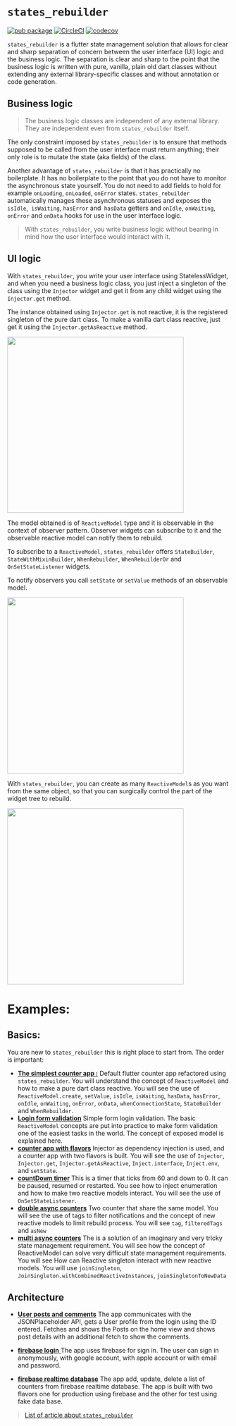 # `states_rebuilder`

[![pub package](https://img.shields.io/pub/v/`states_rebuilder`.svg)](https://pub.dev/packages/`states_rebuilder`)
[![CircleCI](https://circleci.com/gh/GIfatahTH/`states_rebuilder`.svg?style=svg)](https://circleci.com/gh/GIfatahTH/`states_rebuilder`)
[![codecov](https://codecov.io/gh/GIfatahTH/`states_rebuilder`/branch/master/graph/badge.svg)](https://codecov.io/gh/GIfatahTH/`states_rebuilder`)


`states_rebuilder` is a flutter state management solution that allows for clear and sharp separation of concern between the user interface (UI) logic and the business logic. The separation is clear and sharp to the point that the business logic is written with pure, vanilla, plain old dart classes without extending any external library-specific classes and without annotation or code generation.

## Business logic

>The business logic classes are independent of any external library. They are independent even from `states_rebuilder` itself.

The only constraint imposed by `states_rebuilder` is to ensure that methods supposed to be called from the user interface must return anything; their only role is to mutate the state (aka fields) of the class.

Another advantage of `states_rebuilder` is that it has practically no boilerplate. It has no boilerplate to the point that you do not have to monitor the asynchronous state yourself. You do not need to add fields to hold for example `onLoading`, `onLoaded`, `onError` states. `states_rebuilder` automatically manages these asynchronous statuses and exposes the `isIdle`,` isWaiting`, `hasError` and` hasData` getters and `onIdle`, `onWaiting`, `onError` and `onData` hooks for use in the user interface logic.

>With `states_rebuilder`, you write business logic without bearing in mind how the user interface would interact with it.

## UI logic

With `states_rebuilder`, you write your user interface using StatelessWidget, and when you need a business logic class, you just inject a singleton of the class using the `Injector` widget and get it from any child widget using the `Injector.get` method.

The instance obtained using `Injector.get` is not reactive, it is the registered singleton of the pure dart class. To make a vanilla dart class reactive, just get it using the `Injector.getAsReactive` method.

<image src="01-`states_rebuilder`_singletons.png" width="400"/>

The model obtained is of `ReactiveModel` type and it is observable in the context of observer pattern. Observer widgets can subscribe to it and the observable reactive model can notify them to rebuild.


To subscribe to a `ReactiveModel`, `states_rebuilder` offers `StateBuilder`, `StateWithMixinBuilder`, `WhenRebuilder`, `WhenRebuilderOr` and `OnSetStateListener` widgets.

To notify observers you call `setState` or `setValue` methods of an observable model.

<image src="01-`states_rebuilder`_state_wheel.png" width="400"/>

With `states_rebuilder`, you can create as many `ReactiveModel`s as you want from the same object, so that you can surgically control the part of the widget tree to rebuild.

<image src="01-`states_rebuilder`_new_reactive_model.png" width="400"/>

# Examples:

## Basics:
You are new to `states_rebuilder` this is right place to start from. The order is important:

* [**The simplest counter app :**](examples/001-flutter_default_counter_app) Default flutter counter app refactored using `states_rebuilder`. You will understand the concept of `ReactiveModel` and how to make a pure dart class reactive. You will see the use of `ReactiveModel.create`, `setValue`, `isIdle`, `isWaiting`, `hasData`, `hasError`, `onIdle`, `onWaiting`, `onError`, `onData`, `whenConnectionState`, `StateBuilder` and `WhenRebuilder`.
* [**Login form validation**](examples/002-form_validation_with_reactive_model) Simple form login validation. The basic `ReactiveModel` concepts are put into practice to make form validation one of the easiest tasks in the world. The concept of exposed model is explained here.
* [**counter app with flavors**](examples/003-async_counter_app_with_injector) Injector as dependency injection is used, and a counter app with two flavors is built. You will see the use of `Injector`, `Injector.get`, `Injector.getAsReactive`, `Inject.interface`, `Inject.env`, and `setState`.
* [**countDown timer**](examples/004-countdown_timer) This is a timer that ticks from 60 and down to 0. It can be paused, resumed or restarted. You see how to inject enumeration and how to make two reactive models interact. You will see the use of `OnSetStateListener`.
* [**double async counters**](examples/005-double_async_counter_with_error) Two counter that share the same model. You will see the use of tags to filter notifications and the concept of new reactive models to limit rebuild process. You will see `tag`, `filteredTags` and `asNew` 
* [**multi async counters**](examples/006-multi_async_counter_with_error) The is a solution of an imaginary and very tricky state management requirement. You will see how the concept of ReactiveModel can solve very difficult state management requirements. You will see How can Reactive singleton interact with new reactive models. You will use
 `joinSingleton`, `JoinSingleton.withCombinedReactiveInstances`, `joinSingletonToNewData`

## Architecture

* [**User posts and comments**](examples/007-clean_architecture_dane_mackier_app)  The app communicates with the JSONPlaceholder API, gets a User profile from the login using the ID entered. Fetches and shows the Posts on the home view and shows post details with an additional fetch to show the comments.

* [**firebase login** ](examples/008-clean_architecture_firebase_login) The app uses firebase for sign in. The user can sign in anonymously, with google account, with apple account or with email and password.

* [**firebase realtime database**](examples/010-clean_architecture__multi_counter_realtime_firebase) The app add, update, delete a list of counters from firebase realtime database. The app is built with two flavors one for production using firebase and the other for test using fake data base.


> [List of article about `states_rebuilder`](https://medium.com/@meltft/states-rebuilder-and-animator-articles-4b178a09cdfa?source=friends_link&sk=7bef442f49254bfe7adc2c798395d9b9)